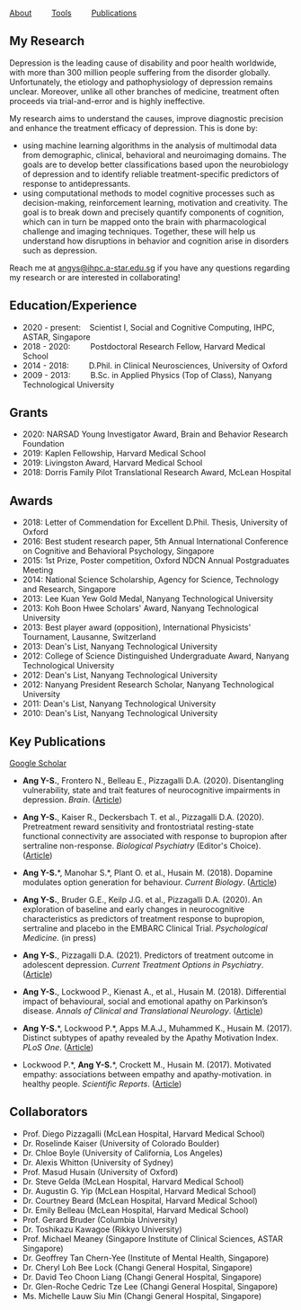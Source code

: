[About](/index.md) &nbsp;&nbsp;&nbsp;&nbsp;&nbsp;&nbsp;&nbsp; [Tools](/tools.md) &nbsp;&nbsp;&nbsp;&nbsp;&nbsp;&nbsp;&nbsp; [Publications](/publications.md)

## My Research
Depression is the leading cause of disability and poor health worldwide, with more than 300 million people suffering from the disorder globally. Unfortunately, the etiology and pathophysiology of depression remains unclear. Moreover, unlike all other branches of medicine, treatment often proceeds via trial-and-error and is highly ineffective. 

My research aims to understand the causes, improve diagnostic precision and enhance the treatment efficacy of depression. This is done by:
* using machine learning algorithms in the analysis of multimodal data from demographic, clinical, behavioral and neuroimaging domains. The goals are to develop better classifications based upon the neurobiology of depression and to identify reliable treatment-specific predictors of response to antidepressants.  
* using computational methods to model cognitive processes such as decision-making, reinforcement learning, motivation and creativity. The goal is to break down and precisely quantify components of cognition, which can in turn be mapped onto the brain with pharmacological challenge and imaging techniques. Together, these will help us understand how disruptions in behavior and cognition arise in disorders such as depression.   

Reach me at angys@ihpc.a-star.edu.sg if you have any questions regarding my research or are interested in collaborating!

## Education/Experience
* 2020 - present: &nbsp;&nbsp;    Scientist I, Social and Cognitive Computing, IHPC, ASTAR, Singapore 
* 2018 - 2020: &nbsp;&nbsp;&nbsp;&nbsp;&nbsp;&nbsp;&nbsp;   Postdoctoral Research Fellow, Harvard Medical School
* 2014 - 2018: &nbsp;&nbsp;&nbsp;&nbsp;&nbsp;&nbsp;&nbsp; D.Phil. in Clinical Neurosciences, University of Oxford 
* 2009 - 2013: &nbsp;&nbsp;&nbsp;&nbsp;&nbsp;&nbsp;&nbsp; B.Sc. in Applied Physics (Top of Class), Nanyang Technological                                                                             University

## Grants
* 2020: NARSAD Young Investigator Award, Brain and Behavior Research Foundation
* 2019: Kaplen Fellowship, Harvard Medical School 
* 2019: Livingston Award, Harvard Medical School
* 2018: Dorris Family Pilot Translational Research Award, McLean Hospital

## Awards
* 2018: Letter of Commendation for Excellent D.Phil. Thesis, University of Oxford
* 2016: Best student research paper, 5th Annual International Conference on Cognitive and Behavioral Psychology, Singapore
* 2015: 1st Prize, Poster competition, Oxford NDCN Annual Postgraduates Meeting
* 2014: National Science Scholarship, Agency for Science, Technology and Research, Singapore
* 2013: Lee Kuan Yew Gold Medal, Nanyang Technological University
* 2013: Koh Boon Hwee Scholars' Award, Nanyang Technological University
* 2013: Best player award (opposition), International Physicists' Tournament, Lausanne, Switzerland
* 2013: Dean's List, Nanyang Technological University
* 2012: College of Science Distinguished Undergraduate Award, Nanyang Technological University
* 2012: Dean's List, Nanyang Technological University
* 2012: Nanyang President Research Scholar, Nanyang Technological University
* 2011: Dean's List, Nanyang Technological University
* 2010: Dean's List, Nanyang Technological University

## Key Publications
[Google Scholar](https://scholar.google.co.uk/citations?user=jP_vtYMAAAAJ&hl=en)
* <b>Ang Y-S.</b>, Frontero N., Belleau E., Pizzagalli D.A. (2020). Disentangling vulnerability, state and trait features of neurocognitive impairments in depression. <i>Brain</i>. ([Article](https://academic.oup.com/brain/article-abstract/143/12/3865/5974956?redirectedFrom=fulltext))  

* <b>Ang Y-S.</b>, Kaiser R., Deckersbach T. et al., Pizzagalli D.A. (2020). Pretreatment reward sensitivity and frontostriatal resting-state functional connectivity are associated with response to bupropion after sertraline non-response. <i>Biological Psychiatry</i> (Editor's Choice). ([Article](https://www.sciencedirect.com/science/article/abs/pii/S000632232031516X))  
  
* <b>Ang Y-S.</b>\*, Manohar S.\*, Plant O. et al., Husain M. (2018). Dopamine modulates option generation for behaviour. <i>Current Biology</i>. ([Article](https://www.cell.com/current-biology/fulltext/S0960-9822(18)30427-5))  

* <b>Ang Y-S.</b>, Bruder G.E., Keilp J.G. et al., Pizzagalli D.A. (2020). An exploration of baseline and early changes in neurocognitive characteristics as predictors of treatment response to bupropion, sertraline and placebo in the EMBARC Clinical Trial. <i>Psychological Medicine</i>. (in press)
  
* <b>Ang Y-S.</b>, Pizzagalli D.A. (2021). Predictors of treatment outcome in adolescent depression. <i>Current Treatment Options in Psychiatry</i>. ([Article](https://link.springer.com/article/10.1007/s40501-020-00237-5))  

* <b>Ang Y-S.</b>, Lockwood P., Kienast A., et al., Husain M. (2018). Differential impact of behavioural, social and emotional apathy on Parkinson’s disease. <i>Annals of Clinical and Translational Neurology</i>. ([Article](https://onlinelibrary.wiley.com/doi/epdf/10.1002/acn3.626))  
  
* <b>Ang Y-S.</b>\*, Lockwood P.\*, Apps M.A.J., Muhammed K., Husain M. (2017). Distinct subtypes of apathy revealed by the Apathy Motivation Index. <i>PLoS One</i>. ([Article](https://journals.plos.org/plosone/article?id=10.1371/journal.pone.0169938))  
  
* Lockwood P.\*, <b>Ang Y-S.</b>\*, Crockett M., Husain M. (2017). Motivated empathy: associations between empathy and apathy-motivation. in healthy people. <i>Scientific Reports</i>. ([Article](https://www.nature.com/articles/s41598-017-17415-w))

## Collaborators
* Prof. Diego Pizzagalli (McLean Hospital, Harvard Medical School)
* Dr. Roselinde Kaiser (University of Colorado Boulder)
* Dr. Chloe Boyle (University of California, Los Angeles)
* Dr. Alexis Whitton (University of Sydney)
* Prof. Masud Husain (University of Oxford)
* Dr. Steve Gelda (McLean Hospital, Harvard Medical School)
* Dr. Augustin G. Yip (McLean Hospital, Harvard Medical School)
* Dr. Courtney Beard (McLean Hospital, Harvard Medical School)
* Dr. Emily Belleau (McLean Hospital, Harvard Medical School)
* Prof. Gerard Bruder (Columbia University)
* Dr. Toshikazu Kawagoe (Rikkyo University)
* Prof. Michael Meaney (Singapore Institute of Clinical Sciences, ASTAR Singapore)
* Dr. Geoffrey Tan Chern-Yee (Institute of Mental Health, Singapore)
* Dr. Cheryl Loh Bee Lock (Changi General Hospital, Singapore)
* Dr. David Teo Choon Liang (Changi General Hospital, Singapore)
* Dr. Glen-Roche Cedric Tze Lee (Changi General Hospital, Singapore)
* Ms. Michelle Lauw Siu Min (Changi General Hospital, Singapore)


